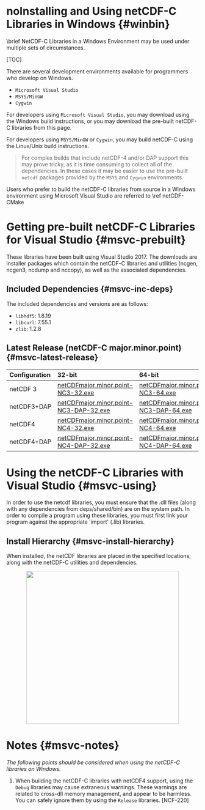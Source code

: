 noInstalling and Using netCDF-C Libraries in Windows {#winbin}
==================================================

\brief NetCDF-C Libraries in a Windows Environment may be used under multiple sets of circumstances.

[TOC]

There are several development environments available for programmers who develop on Windows.

* `Microsoft Visual Studio `
* `MSYS/MinGW`
* `Cygwin`

For developers using `Microsoft Visual Studio`, you may download using the Windows build instructions, or you may download the pre-built netCDF-C libraries from this page.

For developers using `MSYS/MinGW` or `Cygwin`, you may build netCDF-C using the Linux/Unix build instructions.

> For complex builds that include netCDF-4 and/or DAP support this may prove tricky, as it is time consuming to collect all of the dependencies.  In these cases it may be easier to use the pre-built `netcdf` packages provided by the `MSYS` and `Cygwin` environments.

Users who prefer to build the netCDF-C libraries from source in a Windows environment using Microsoft Visual Studio are referred to \ref netCDF-CMake

# Getting pre-built netCDF-C Libraries for Visual Studio {#msvc-prebuilt}

These libraries have been built using Visual Studio 2017.  The downloads are installer packages which contain the netCDF-C libraries and utilities (ncgen, ncgen3, ncdump and nccopy), as well as the associated dependencies.


## Included Dependencies {#msvc-inc-deps}

The included dependencies and versions are as follows:

* `libhdf5`: 1.8.19
* `libcurl`: 7.55.1
* `zlib`:    1.2.8

## Latest Release (netCDF-C major.minor.point) {#msvc-latest-release}

Configuration		| 32-bit 						| 64-bit |
:-------------------|:--------							|:-------|
netCDF 3		| [netCDFmajor.minor.point-NC3-32.exe][r1]		| [netCDFmajor.minor.point-NC3-64.exe][r5]
netCDF3+DAP		| [netCDFmajor.minor.point-NC3-DAP-32.exe][r2]	| [netCDFmajor.minor.point-NC3-DAP-64.exe][r6]
netCDF4			| [netCDFmajor.minor.point-NC4-32.exe][r3]		| [netCDFmajor.minor.point-NC4-64.exe][r7]
netCDF4+DAP		| [netCDFmajor.minor.point-NC4-DAP-32.exe][r4]	| [netCDFmajor.minor.point-NC4-DAP-64.exe][r8]

# Using the netCDF-C Libraries with Visual Studio {#msvc-using}

In order to use the netcdf libraries, you must ensure that the .dll files (along with any dependencies from deps/shared/bin) are on the system path. In order to compile a program using these libraries, you must first link your program against the appropriate 'import' (.lib) libraries.

## Install Hierarchy {#msvc-install-hierarchy}

When installed, the netCDF libraries are placed in the specified locations, along with the netCDF-C utilities and dependencies.

<center>
<IMG SRC="InstallTreeWindows.png" width="400"/>
</center>

# Notes {#msvc-notes}

*The following points should be considered when using the netCDF-C libraries on Windows.*

1. When building the netCDF-C libraries with netCDF4 support, using the `Debug` libraries may cause extraneous warnings. These warnings are related to cross-dll memory management, and appear to be harmless. You can safely ignore them by using the `Release` libraries. [NCF-220]


[r1]: https://downloads.unidata.ucar.edu/netcdf-c//major.minor.point/windows_installers/netCDFmajor.minor.point-NC3-32.exe
[r2]: https://downloads.unidata.ucar.edu/netcdf-c//major.minor.point/windows_installers/netCDFmajor.minor.point-NC3-DAP-32.exe
[r3]: https://downloads.unidata.ucar.edu/netcdf-c//major.minor.point/windows_installers/netCDFmajor.minor.point-NC4-32.exe
[r4]: https://downloads.unidata.ucar.edu/netcdf-c//major.minor.point/windows_installers/netCDFmajor.minor.point-NC4-DAP-32.exe
[r5]: https://downloads.unidata.ucar.edu/netcdf-c//major.minor.point/windows_installers/netCDFmajor.minor.point-NC3-64.exe
[r6]: https://downloads.unidata.ucar.edu/netcdf-c//major.minor.point/windows_installers/netCDFmajor.minor.point-NC3-DAP-64.exe
[r7]: https://downloads.unidata.ucar.edu/netcdf-c//major.minor.point/windows_installers/netCDFmajor.minor.point-NC4-64.exe
[r8]: https://downloads.unidata.ucar.edu/netcdf-c//major.minor.point/windows_installers/netCDFmajor.minor.point-NC4-DAP-64.exe
